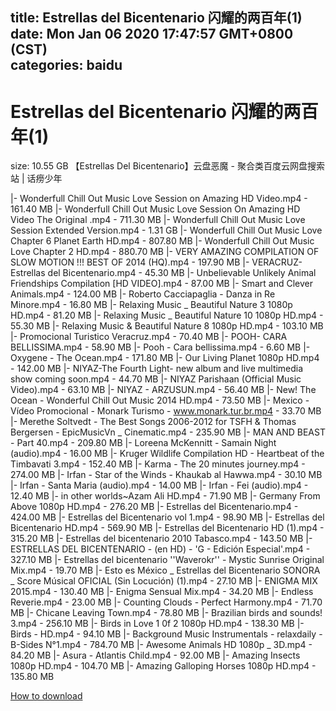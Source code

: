 
title: Estrellas del Bicentenario 闪耀的两百年(1)
date: Mon Jan 06 2020 17:47:57 GMT+0800 (CST)    
categories: baidu
---

# Estrellas del Bicentenario 闪耀的两百年(1)
size: 10.55 GB
 【Estrellas Del Bicentenario】云盘恶魔 - 聚合类百度云网盘搜索站 | 话痨少年
 
|- Wonderfull Chill Out Music Love Session on Amazing HD Video.mp4 - 161.40 MB
|- Wonderfull Chill Out Music Love Session On Amazing HD Video The Original .mp4 - 711.30 MB
|- Wonderfull Chill Out Music Love Session Extended Version.mp4 - 1.31 GB
|- Wonderfull Chill Out Music Love Chapter 6 Planet Earth HD.mp4 - 807.80 MB
|- Wonderfull Chill Out Music Love Chapter 2 HD.mp4 - 880.70 MB
|- VERY AMAZING COMPILATION OF SLOW MOTION !!! BEST OF 2014 (HQ).mp4 - 197.90 MB
|- VERACRUZ-Estrellas del Bicentenario.mp4 - 45.30 MB
|- Unbelievable Unlikely Animal Friendships Compilation [HD VIDEO].mp4 - 87.00 MB
|- Smart and Clever Animals.mp4 - 124.00 MB
|- Roberto Cacciapaglia - Danza in Re Minore.mp4 - 16.80 MB
|- Relaxing Music _ Beautiful Nature 3 1080p HD.mp4 - 81.20 MB
|- Relaxing Music _ Beautiful Nature 10 1080p HD.mp4 - 55.30 MB
|- Relaxing Music & Beautiful Nature 8 1080p HD.mp4 - 103.10 MB
|- Promocional Turistico Veracruz.mp4 - 70.40 MB
|- POOH- CARA BELLISSIMA.mp4 - 58.90 MB
|- Pooh - Cara bellissima.mp4 - 6.60 MB
|- Oxygene - The Ocean.mp4 - 171.80 MB
|- Our Living Planet 1080p HD.mp4 - 142.00 MB
|- NIYAZ-The Fourth Light- new album and live multimedia show coming soon.mp4 - 44.70 MB
|- NIYAZ Parishaan (Official Music Video).mp4 - 63.10 MB
|- NIYAZ - ARZUSUN.mp4 - 56.40 MB
|- New! The Ocean - Wonderful Chill Out Music 2014 HD.mp4 - 73.50 MB
|- Mexico - Vídeo Promocional - Monark Turismo - www.monark.tur.br.mp4 - 33.70 MB
|- Merethe Soltvedt - The Best Songs 2006-2012 for TSFH & Thomas Bergersen - EpicMusicVn _ Cinematic.mp4 - 235.90 MB
|- MAN AND BEAST - Part 40.mp4 - 209.80 MB
|- Loreena McKennitt - Samain Night (audio).mp4 - 16.00 MB
|- Kruger Wildlife Compilation HD - Heartbeat of the Timbavati 3.mp4 - 152.40 MB
|- Karma - The 20 minutes journey.mp4 - 274.00 MB
|- Irfan - Star of the Winds - Khaukab al Hawwa.mp4 - 30.10 MB
|- Irfan - Santa Maria (audio).mp4 - 14.00 MB
|- Irfan - Fei (audio).mp4 - 12.40 MB
|- in other worlds~Azam Ali HD.mp4 - 71.90 MB
|- Germany From Above 1080p HD.mp4 - 276.20 MB
|- Estrellas del Bicentenario.mp4 - 424.00 MB
|- Estrellas del Bicentenario vol 1.mp4 - 98.90 MB
|- Estrellas del Bicentenario HD.mp4 - 569.90 MB
|- Estrellas del Bicentenario HD (1).mp4 - 315.20 MB
|- Estrellas del bicentenario 2010 Tabasco.mp4 - 143.50 MB
|- ESTRELLAS DEL BICENTENARIO - (en HD) - 'G - Edición Especial'.mp4 - 327.10 MB
|- Estrellas del bicentenario ''Waverokr'' - Mystic Sunrise Original Mix.mp4 - 19.70 MB
|- Esto es México _ Estrellas del Bicentenario SONORA _ Score Músical OFICIAL (Sin Locución) (1).mp4 - 27.10 MB
|- ENIGMA MIX 2015.mp4 - 130.40 MB
|- Enigma  Sensual Mix.mp4 - 34.20 MB
|- Endless Reverie.mp4 - 23.00 MB
|- Counting Clouds - Perfect Harmony.mp4 - 71.70 MB
|- Chicane Leaving Town.mp4 - 78.80 MB
|- Brazilian birds and sounds! 3.mp4 - 256.10 MB
|- Birds in Love 1 0f 2 1080p HD.mp4 - 138.30 MB
|- Birds - HD.mp4 - 94.10 MB
|- Background Music Instrumentals - relaxdaily - B-Sides N°1.mp4 - 784.70 MB
|- Awesome Animals HD 1080p _ 3D.mp4 - 84.20 MB
|- Asura - Atlantis Child.mp4 - 92.00 MB
|- Amazing Insects 1080p HD.mp4 - 104.70 MB
|- Amazing Galloping Horses 1080p HD.mp4 - 135.80 MB

[How to download](https://bpcam.bemobtrk.com/go/2ceec3aa-1ca2-46d6-b9ff-aaa5c184517c?jno=1942)